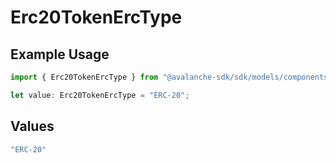 # Erc20TokenErcType

## Example Usage

```typescript
import { Erc20TokenErcType } from "@avalanche-sdk/sdk/models/components";

let value: Erc20TokenErcType = "ERC-20";
```

## Values

```typescript
"ERC-20"
```